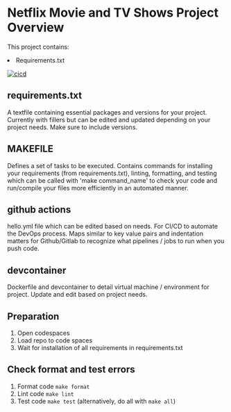 # Netflix Movie and TV Shows Project Overview

This project contains:
<li> Requirements.txt </li>


[![cicd](https://github.com/nogibjj/jdc154PythonTemplate/actions/workflows/hello.yml/badge.svg)](https://github.com/nogibjj/jdc154PythonTemplate/actions/workflows/hello.yml)


## requirements.txt
A textfile containing essential packages and versions for your project. Currently with fillers but can be edited and updated depending on your project needs. Make sure to include versions. 

## MAKEFILE
Defines a set of tasks to be executed. Contains commands for installing your requirements (from requirements.txt), linting, formatting, and testing which can be called with 'make command_name' to check your code and run/compile your files more efficiently in an automated manner.

## github actions
hello.yml file which can be edited based on needs. For CI/CD to automate the DevOps process. Maps similar to key value pairs and indentation matters for Github/Gitlab to recognize what pipelines / jobs to run when you push code. 

## devcontainer
Dockerfile and devcontainer to detail virtual machine / environment for project. Update and edit based on project needs.

## Preparation
1. Open codespaces 
2. Load repo to code spaces
2. Wait for installation of all requirements in requirements.txt

## Check format and test errors
1. Format code `make format`
2. Lint code `make lint`
3. Test code `make test`
(alternatively, do all with `make all`)
